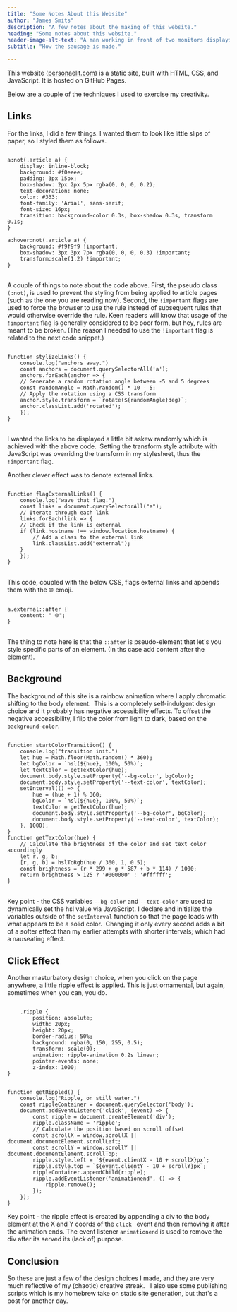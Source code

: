 ```yaml
--- 
title: "Some Notes About this Website"
author: "James Smits"
description: "A few notes about the making of this website."
heading: "Some notes about this website."
header-image-alt-text: "A man working in front of two monitors displaying code with a pink haze over the whole image."
subtitle: "How the sausage is made."

---
```


This website (<a href="https://personaelit.com">personaelit.com</a>) is a static site, built with HTML, CSS, and JavaScript. It is hosted on GitHub Pages.

Below are a couple of the techniques I used to exercise my creativity.

## Links

For the links, I did a few things. I wanted them to look like little slips of paper, so I styled them as follows.

<pre><code class="language-css">
a:not(.article a) {
	display: inline-block;
	background: #f0eeee;
	padding: 3px 15px;
	box-shadow: 2px 2px 5px rgba(0, 0, 0, 0.2);
	text-decoration: none;
	color: #333;
	font-family: 'Arial', sans-serif;
	font-size: 16px;
	transition: background-color 0.3s, box-shadow 0.3s, transform 0.1s;
}

a:hover:not(.article a) {
	background: #f9f9f9 !important;
	box-shadow: 3px 3px 7px rgba(0, 0, 0, 0.3) !important;
	transform:scale(1.2) !important;
}
</code>
</pre>

A couple of things to note about the code above. First, the pseudo class <code>(:not)</code>, is used to prevent the styling from being applied to article pages (such as the one you are reading now). Second, the <code>!important</code> flags are used to force the browser to use the rule instead of subsequent rules that would otherwise override the rule. Keen readers will know that usage of the <code>!important</code> flag is generally considered to be poor form, but hey, rules are meant to be broken. (The reason I needed to use the <code>!important</code> flag is related to the next code snippet.)

<pre><code class="language-javascript">
function stylizeLinks() {
	console.log("anchors away.")
	const anchors = document.querySelectorAll('a');
	anchors.forEach(anchor => {
	// Generate a random rotation angle between -5 and 5 degrees
	const randomAngle = Math.random() * 10 - 5;
	// Apply the rotation using a CSS transform
	anchor.style.transform = `rotate(${randomAngle}deg)`;
	anchor.classList.add('rotated');
	});
}
</code>
</pre>
I wanted the links to be displayed a little bit askew randomly which is achieved with the above code.  Setting the transform style attribute with JavaScript was overriding the transform in my stylesheet, thus the <code>!important</code> flag.

Another clever effect was to denote external links.

<pre><code class="language-javascript">
function flagExternalLinks() {
	console.log("wave that flag.")
	const links = document.querySelectorAll("a");
	// Iterate through each link
	links.forEach(link => {
	// Check if the link is external
	if (link.hostname !== window.location.hostname) {
		// Add a class to the external link
		link.classList.add("external");
	}
	});
}
</code>
</pre>

This code, coupled with the below CSS, flags external links and appends them with the 🌐 emoji.

<pre><code class="language-css">
a.external::after {
	content: " 🌐";
}
</code>
</pre>

The thing to note here is that the <code>::after</code> is pseudo-element that let's you style specific parts of an element. (In ths case add content after the element).

## Background

The background of this site is a rainbow animation where I apply chromatic shifting to the body element.  This is a completely self-indulgent design choice and it probably has negative accessibility effects. To offset the negative accessibility, I flip the color from light to dark, based on the <code>background-color</code>.

<pre><code class="language-javascript">
function startColorTransition() {
	console.log("transition init.")
	let hue = Math.floor(Math.random() * 360);
	let bgColor = `hsl(${hue}, 100%, 50%)`;
	let textColor = getTextColor(hue);
	document.body.style.setProperty('--bg-color', bgColor);
	document.body.style.setProperty('--text-color', textColor);
	setInterval(() => {
		hue = (hue + 1) % 360;
		bgColor = `hsl(${hue}, 100%, 50%)`;
		textColor = getTextColor(hue);
		document.body.style.setProperty('--bg-color', bgColor);
		document.body.style.setProperty('--text-color', textColor);
	}, 1000);
}
function getTextColor(hue) {
	// Calculate the brightness of the color and set text color accordingly
	let r, g, b;
	[r, g, b] = hslToRgb(hue / 360, 1, 0.5);
	const brightness = (r * 299 + g * 587 + b * 114) / 1000;
	return brightness > 125 ? '#000000' : '#ffffff';
}
</code>
</pre>

Key point - the CSS variables <code>--bg-color</code> and <code>--text-color</code> are used to dynamically set the hsl value via JavaScript. I declare and initialize the variables outside of the <code>setInterval</code> function so that the page loads with what appears to be a solid color.  Changing it only every second adds a bit of a softer effect than my earlier attempts with shorter intervals; which had a nauseating effect. 

## Click Effect

Another masturbatory design choice, when you click on the page anywhere, a little ripple effect is applied. This is just ornamental, but again, sometimes when you can, you do. 

<pre><code class="language-css">
	.ripple {
		position: absolute;
		width: 20px;
		height: 20px;
		border-radius: 50%;
		background: rgba(0, 150, 255, 0.5);
		transform: scale(0);
		animation: ripple-animation 0.2s linear;
		pointer-events: none;
		z-index: 1000;
}
</code></pre>

<pre><code class="language-javascript">
function getRippled() {
	console.log("Ripple, on still water.")
	const rippleContainer = document.querySelector('body');
	document.addEventListener('click', (event) => {
		const ripple = document.createElement('div');
		ripple.className = 'ripple';
		// Calculate the position based on scroll offset
		const scrollX = window.scrollX || document.documentElement.scrollLeft;
		const scrollY = window.scrollY || document.documentElement.scrollTop;
		ripple.style.left = `${event.clientX - 10 + scrollX}px`;
		ripple.style.top = `${event.clientY - 10 + scrollY}px`;
		rippleContainer.appendChild(ripple);
		ripple.addEventListener('animationend', () => {
			ripple.remove();
		});
	});
}
</code></pre>

Key point - the ripple effect is created by appending a div to the body element at the X and Y coords of the <code>click </code> event and then removing it after the animation ends. The event listener <code>animationend</code> is used to remove the div after its served its (lack of) purpose. 

## Conclusion

So these are just a few of the design choices I made, and they are very much reflective of my (chaotic) creative streak.   I also use some publishing scripts which is my homebrew take on static site generation, but that's a post for another day.
